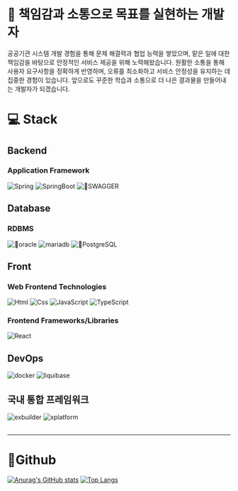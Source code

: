 <!--
**hijeong995/hijeong995** is a ✨ _special_ ✨ repository because its `README.md` (this file) appears on your GitHub profile.

Here are some ideas to get you started:

- 🔭 I’m currently working on ...
- 🌱 I’m currently learning ...
- 👯 I’m looking to collaborate on ...
- 🤔 I’m looking for help with ...
- 💬 Ask me about ...
- 📫 How to reach me: ...
- 😄 Pronouns: ...
- ⚡ Fun fact: ...
-->

# 🌱 **책임감과 소통으로 목표를 실현하는 개발자**

공공기관 시스템 개발 경험을 통해 문제 해결력과 협업 능력을 쌓았으며, 맡은 일에 대한 책임감을 바탕으로 안정적인 서비스 제공을 위해 노력해왔습니다.
원활한 소통을 통해 사용자 요구사항을 정확하게 반영하며, 오류를 최소화하고 서비스 안정성을 유지하는 데 집중한 경험이 있습니다.
앞으로도 꾸준한 학습과 소통으로 더 나은 결과물을 만들어내는 개발자가 되겠습니다.

# 💻 Stack

## Backend

### Application Framework

<div>
  <img alt="Spring" src ="https://img.shields.io/badge/SPRING-6DB33F?&style=for-the-badge&logo=Spring&logoColor=white"/>
  <img alt="SpringBoot" src ="https://img.shields.io/badge/SPRINGBOOT-6DB33F?&style=for-the-badge&logo=SpringBoot&logoColor=white"/>
  <img alt="SWAGGER" src ="https://img.shields.io/badge/SWAGGER-85EA2D?&style=for-the-badge&logo=SWAGGER&logoColor=black"/>
</div>

## Database

### RDBMS

<div>
  <img alt="oracle" src ="https://img.shields.io/badge/oracle-F80000?&style=for-the-badge&logo=oracle&logoColor=white"/>
  <img alt="mariadb" src ="https://img.shields.io/badge/mariadb-003545?&style=for-the-badge&logo=mariadb&logoColor=white"/>
  <img alt="PostgreSQL" src ="https://img.shields.io/badge/PostgreSQL-4169E1?&style=for-the-badge&logo=PostgreSQL&logoColor=white"/>
</div>

## Front

### Web Frontend Technologies

<div>
  <img alt="Html" src ="https://img.shields.io/badge/HTML5-E34F26.svg?&style=for-the-badge&logo=HTML5&logoColor=white"/>
  <img alt="Css" src ="https://img.shields.io/badge/CSS3-1572B6.svg?&style=for-the-badge&logo=CSS3&logoColor=white"/> 
  <img alt="JavaScript" src ="https://img.shields.io/badge/JavaScriipt-F7DF1E.svg?&style=for-the-badge&logo=JavaScript&logoColor=black"/>
  <img alt="TypeScript" src ="https://img.shields.io/badge/TypeScriipt-3178C6.svg?&style=for-the-badge&logo=TypeScript&logoColor=white"/>
</div>

### Frontend Frameworks/Libraries

<div>
  <img alt="React" src ="https://img.shields.io/badge/REACT-61DAFB?&style=for-the-badge&logo=React&logoColor=black"/> 
</div>

## DevOps
<div>
  <img alt="docker" src ="https://img.shields.io/badge/docker-2496ED?&style=for-the-badge&logo=docker&logoColor=white"/> 
  <img alt="liquibase" src ="https://img.shields.io/badge/liquibase-2962FF?&style=for-the-badge&logo=liquibase&logoColor=white"/>
</div>


## 국내 통합 프레임워크
<div>
  <img alt="exbuilder" src ="https://img.shields.io/badge/exbuilder-3776AB?&style=for-the-badge&logo=framework&logoColor=white"/>
  <img alt="xplatform" src ="https://img.shields.io/badge/xplatform-3776AB?&style=for-the-badge&logo=framework&logoColor=white"/>
</div>
<br>

---


# 🧑Github
[![Anurag's GitHub stats](https://github-readme-stats.vercel.app/api?username=hijeong995&show_icons=true&theme=transparent&rank_icon=github&line_height=28)](https://github.com/hijeong995)
[![Top Langs](https://github-readme-stats.vercel.app/api/top-langs/?username=hijeong995&size_weight=0.3&count_weight=0.3&layout=donut&theme=transparent)](https://github.com/hijeong995)
<!--![Top Langs](https://github-readme-stats.vercel.app/api/top-langs/?username=koboolean&size_weight=0.3&count_weight=0.3&hide=python&layout=donut&theme=transparent)-->
